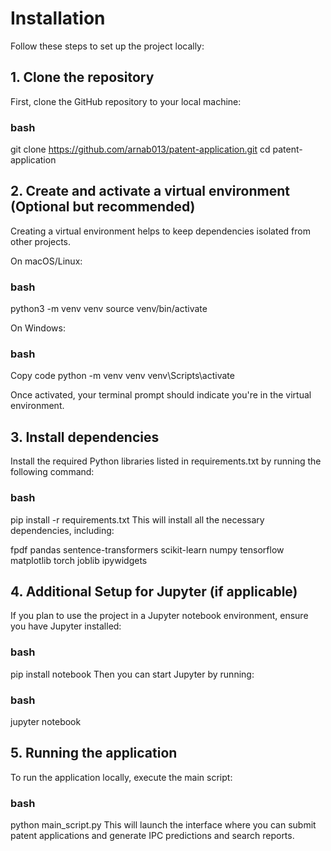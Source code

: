 # Installation

Follow these steps to set up the project locally:

## 1. Clone the repository

First, clone the GitHub repository to your local machine:

### bash
git clone https://github.com/arnab013/patent-application.git
cd patent-application

## 2. Create and activate a virtual environment (Optional but recommended)
Creating a virtual environment helps to keep dependencies isolated from other projects.

On macOS/Linux:

### bash
python3 -m venv venv
source venv/bin/activate

On Windows:

### bash
Copy code
python -m venv venv
venv\Scripts\activate

Once activated, your terminal prompt should indicate you're in the virtual environment.

## 3. Install dependencies
Install the required Python libraries listed in requirements.txt by running the following command:

### bash
pip install -r requirements.txt
This will install all the necessary dependencies, including:

  fpdf
  pandas
  sentence-transformers
  scikit-learn
  numpy
  tensorflow
  matplotlib
  torch
  joblib
  ipywidgets

## 4. Additional Setup for Jupyter (if applicable)
If you plan to use the project in a Jupyter notebook environment, ensure you have Jupyter installed:

### bash
pip install notebook
Then you can start Jupyter by running:

### bash
jupyter notebook
## 5. Running the application
To run the application locally, execute the main script:

### bash
python main_script.py
This will launch the interface where you can submit patent applications and generate IPC predictions and search reports.
